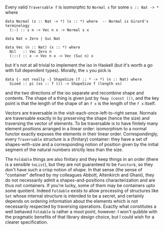 Every valid `Traversable f` is isomorphic to `Normal s` for some `s :: Nat -> *` where

    data Normal (s :: Nat -> *) (x :: *) where  -- Normal is Girard's terminology
      (:-) :: s n -> Vec n x -> Normal s x

    data Nat = Zero | Suc Nat

    data Vec (n :: Nat) (x :: *) where
      Nil   :: Vec Zero n
      (:::) :: x -> Vec n x -> Vec (Suc n) x

but it's not at all trivial to implement the iso in Haskell (but it's worth a go with full dependent types). Morally, the `s` you pick is

    data {- not really -} ShapeSize (f :: * -> *) (n :: Nat) where
      Sized :: pi (xs :: f ()) -> ShapeSize f (length xs)

and the two directions of the iso separate and recombine shape and contents. The shape of a thing is given just by `fmap (const ())`, and the key point is that the length of the shape of an `f x` is the length of the `f x` itself.

Vectors are traversable in the visit-each-once-left-to-right sense. Normals are traversable exactly in by preserving the shape (hence the size) and traversing the vector of elements. To be traversable is to have finitely many element positions arranged in a linear order: isomorphism to a normal functor exactly exposes the elements in their linear order. Correspondingly, every `Traversable` structure is a (finitary) container: they have a set of shapes-with-size and a corresponding notion of position given by the initial segment of the natural numbers strictly less than the size.

The `Foldable` things are also finitary and they keep things in an order (there is a sensible `toList`), but they are not guaranteed to be `Functor`s, so they don't have such a crisp notion of *shape*. In that sense (the sense of "container" defined by my colleagues Abbott, Altenkirch and Ghani), they do not necessarily admit a shapes-and-positions characterization and are thus not containers. If you're lucky, some of them may be containers upto some quotient. Indeed `Foldable` exists to allow processing of structures like `Set` whose internal structure is intended to be a secret, and certainly depends on ordering information about the elements which is not necessarily respected by traversing operations. Exactly what constitutes a well behaved `Foldable` is rather a moot point, however: I won't quibble with the pragmatic benefits of that library design choice, but I could wish for a clearer specification.
